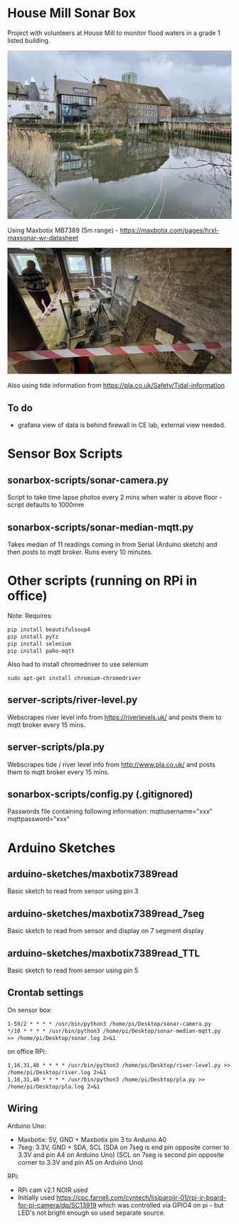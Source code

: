# House Mill Sonar Box

Project with volunteers at House Mill to monitor flood waters in a grade 1 listed building.

![House Mill](images/house_mill.jpeg)

Using Maxbotix MB7389 (5m range) - https://maxbotix.com/pages/hrxl-maxsonar-wr-datasheet 

![Sensor Box](images/wide_view.jpeg)

Also using tide information from https://pla.co.uk/Safety/Tidal-information 

## To do 
- grafana view of data is behind firewall in CE lab, external view needed.

# Sensor Box Scripts

## sonarbox-scripts/sonar-camera.py
Script to take time lapse photos every 2 mins when water is above floor - script defaults to 1000mm

## sonarbox-scripts/sonar-median-mqtt.py
Takes median of 11 readings coming in from Serial (Arduino sketch) and then posts to mqtt broker. Runs every 10 minutes.

# Other scripts (running on RPi in office)

Note: 
Requires: 
```
pip install beautifulsoup4
pip install pytz
pip install selenium
pip install paho-mqtt
```
Also had to install chromedriver to use selenium
```
sudo apt-get install chromium-chromedriver
```

## server-scripts/river-level.py
Webscrapes river level info from https://riverlevels.uk/ and posts them to mqtt broker every 15 mins. 

## server-scripts/pla.py
Webscrapes tide / river level info from http://www.pla.co.uk/ and posts them to mqtt broker every 15 mins. 

## sonarbox-scripts/config.py (.gitignored)
Passwords file containing following information:
mqttusername="xxx" 
mqttpassword="xxx"

# Arduino Sketches 

## arduino-sketches/maxbotix7389read
Basic sketch to read from sensor using pin 3

## arduino-sketches/maxbotix7389read_7seg
Basic sketch to read from sensor and display on 7 segment display

## arduino-sketches/maxbotix7389read_TTL
Basic sketch to read from sensor using pin 5



## Crontab settings

On sensor box:
```
1-59/2 * * * * /usr/bin/python3 /home/pi/Desktop/sonar-camera.py
*/10 * * * * /usr/bin/python3 /home/pi/Desktop/sonar-median-mqtt.py  >> /home/pi/Desktop/sonar.log 2>&1
```
on office RPi:
```
1,16,31,46 * * * * /usr/bin/python3 /home/pi/Desktop/river-level.py >> /home/pi/Desktop/river.log 2>&1
1,16,31,46 * * * * /usr/bin/python3 /home/pi/Desktop/pla.py >> /home/pi/Desktop/pla.log 2>&1
```

## Wiring

Arduino Uno:
- Maxbotix: 5V, GND + Maxbotix pin 3 to Arduino A0
- 7seg: 3.3V, GND + SDA, SCL 
(SDA on 7seg is end pin opposite corner to 3.3V and pin A4 on Arduino Uno)
(SCL on 7seg is second pin opposite corner to 3.3V and pin A5 on Arduino Uno)

RPi:
- RPi cam v2.1 NOIR used
- Initially used https://cpc.farnell.com/cyntech/lisiparoiir-01/rpi-ir-board-for-pi-camera/dp/SC13919 which was controlled via GPIO4 on pi - but LED's not bright enough so used separate source.
